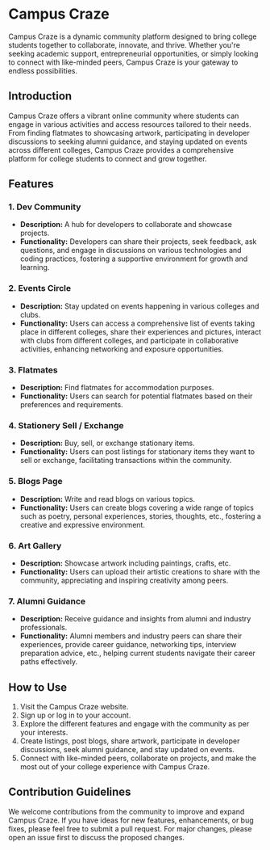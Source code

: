 # Campus Craze

Campus Craze is a dynamic community platform designed to bring college students together to collaborate, innovate, and thrive. Whether you're seeking academic support, entrepreneurial opportunities, or simply looking to connect with like-minded peers, Campus Craze is your gateway to endless possibilities.

## Introduction

Campus Craze offers a vibrant online community where students can engage in various activities and access resources tailored to their needs. From finding flatmates to showcasing artwork, participating in developer discussions to seeking alumni guidance, and staying updated on events across different colleges, Campus Craze provides a comprehensive platform for college students to connect and grow together.

## Features

### 1. Dev Community
- **Description:** A hub for developers to collaborate and showcase projects.
- **Functionality:** Developers can share their projects, seek feedback, ask questions, and engage in discussions on various technologies and coding practices, fostering a supportive environment for growth and learning.

### 2. Events Circle
- **Description:** Stay updated on events happening in various colleges and clubs.
- **Functionality:** Users can access a comprehensive list of events taking place in different colleges, share their experiences and pictures, interact with clubs from different colleges, and participate in collaborative activities, enhancing networking and exposure opportunities.
  
### 3. Flatmates
- **Description:** Find flatmates for accommodation purposes.
- **Functionality:** Users can search for potential flatmates based on their preferences and requirements.

### 4. Stationery Sell / Exchange
- **Description:** Buy, sell, or exchange stationary items.
- **Functionality:** Users can post listings for stationary items they want to sell or exchange, facilitating transactions within the community.

### 5. Blogs Page
- **Description:** Write and read blogs on various topics.
- **Functionality:** Users can create blogs covering a wide range of topics such as poetry, personal experiences, stories, thoughts, etc., fostering a creative and expressive environment.

### 6. Art Gallery
- **Description:** Showcase artwork including paintings, crafts, etc.
- **Functionality:** Users can upload their artistic creations to share with the community, appreciating and inspiring creativity among peers.

### 7. Alumni Guidance
- **Description:** Receive guidance and insights from alumni and industry professionals.
- **Functionality:** Alumni members and industry peers can share their experiences, provide career guidance, networking tips, interview preparation advice, etc., helping current students navigate their career paths effectively.



## How to Use

1. Visit the Campus Craze website.
2. Sign up or log in to your account.
3. Explore the different features and engage with the community as per your interests.
4. Create listings, post blogs, share artwork, participate in developer discussions, seek alumni guidance, and stay updated on events.
5. Connect with like-minded peers, collaborate on projects, and make the most out of your college experience with Campus Craze.

## Contribution Guidelines

We welcome contributions from the community to improve and expand Campus Craze. If you have ideas for new features, enhancements, or bug fixes, please feel free to submit a pull request. For major changes, please open an issue first to discuss the proposed changes.
